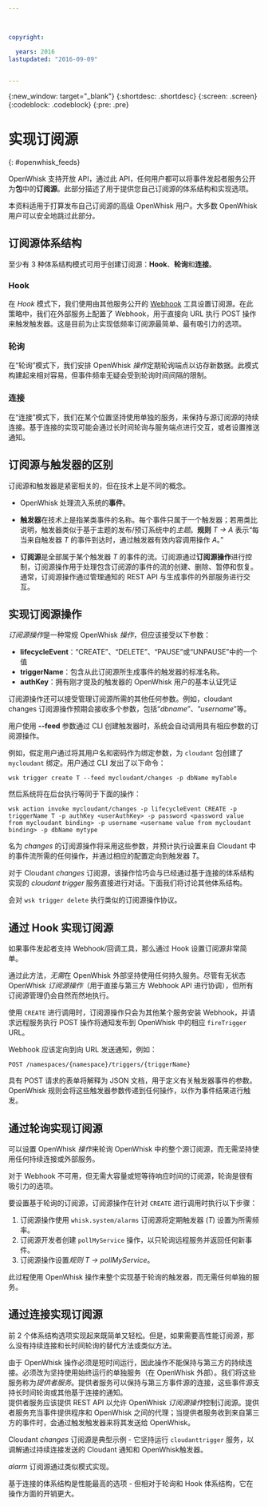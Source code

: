 ```yaml
---

 

copyright:

  years: 2016
lastupdated: "2016-09-09"
 

---
```


{:new_window: target="_blank"}
{:shortdesc: .shortdesc}
{:screen: .screen}
{:codeblock: .codeblock}
{:pre: .pre}

# 实现订阅源
{: #openwhisk_feeds}

OpenWhisk 支持开放 API，通过此 API，任何用户都可以将事件发起者服务公开为**包**中的**订阅源**。此部分描述了用于提供您自己订阅源的体系结构和实现选项。

本资料适用于打算发布自己订阅源的高级 OpenWhisk 用户。大多数 OpenWhisk 用户可以安全地跳过此部分。

## 订阅源体系结构

至少有 3 种体系结构模式可用于创建订阅源：**Hook**、**轮询**和**连接**。

### Hook
在 *Hook* 模式下，我们使用由其他服务公开的 [Webhook](https://en.wikipedia.org/wiki/Webhook) 工具设置订阅源。在此策略中，我们在外部服务上配置了 Webhook，用于直接向 URL 执行 POST 操作来触发触发器。这是目前为止实现低频率订阅源最简单、最有吸引力的选项。

### 轮询
在“轮询”模式下，我们安排 OpenWhisk *操作*定期轮询端点以访存新数据。此模式构建起来相对容易，但事件频率无疑会受到轮询时间间隔的限制。

### 连接
在“连接”模式下，我们在某个位置坚持使用单独的服务，来保持与源订阅源的持续连接。基于连接的实现可能会通过长时间轮询与服务端点进行交互，或者设置推送通知。


## 订阅源与触发器的区别

订阅源和触发器是紧密相关的，但在技术上是不同的概念。   

- OpenWhisk 处理流入系统的**事件**。

- **触发器**在技术上是指某类事件的名称。每个事件只属于一个触发器；若用类比说明，触发器类似于基于主题的发布/预订系统中的*主题*。**规则** *T -> A* 表示“每当来自触发器 *T* 的事件到达时，通过触发器有效内容调用操作 *A*。”

- **订阅源**是全部属于某个触发器 *T* 的事件的流。订阅源通过**订阅源操作**进行控制，订阅源操作用于处理包含订阅源的事件的流的创建、删除、暂停和恢复。通常，订阅源操作通过管理通知的 REST API 与生成事件的外部服务进行交互。

##  实现订阅源操作

*订阅源操作*是一种常规 OpenWhisk *操作*，但应该接受以下参数：
* **lifecycleEvent**：“CREATE”、“DELETE”、“PAUSE”或“UNPAUSE”中的一个值
* **triggerName**：包含从此订阅源所生成事件的触发器的标准名称。
* **authKey**：拥有刚才提及的触发器的 OpenWhisk 用户的基本认证凭证

订阅源操作还可以接受管理订阅源所需的其他任何参数。例如，cloudant changes 订阅源操作预期会接收多个参数，包括“*dbname*”、“*username*”等。

用户使用 **--feed** 参数通过 CLI 创建触发器时，系统会自动调用具有相应参数的订阅源操作。

例如，假定用户通过将其用户名和密码作为绑定参数，为 `cloudant` 包创建了 `mycloudant` 绑定。用户通过 CLI 发出了以下命令：

`wsk trigger create T --feed mycloudant/changes -p dbName myTable`

然后系统将在后台执行等同于下面的操作：

`wsk action invoke mycloudant/changes -p lifecycleEvent CREATE -p triggerName T -p authKey <userAuthKey> -p password <password value from mycloudant binding> -p username <username value from mycloudant binding> -p dbName mytype`

名为 *changes* 的订阅源操作将采用这些参数，并预计执行设置来自 Cloudant 中的事件流所需的任何操作，并通过相应的配置定向到触发器 *T*。    

对于 Cloudant *changes* 订阅源，该操作恰巧会与已经通过基于连接的体系结构实现的 *cloudant trigger* 服务直接进行对话。下面我们将讨论其他体系结构。

会对 `wsk trigger delete` 执行类似的订阅源操作协议。    

## 通过 Hook 实现订阅源

如果事件发起者支持 Webhook/回调工具，那么通过 Hook 设置订阅源非常简单。

通过此方法，*无需*在 OpenWhisk 外部坚持使用任何持久服务。尽管有无状态 OpenWhisk *订阅源操作*（用于直接与第三方 Webhook API 进行协调），但所有订阅源管理仍会自然而然地执行。

使用 `CREATE` 进行调用时，订阅源操作只会为其他某个服务安装 Webhook，并请求远程服务执行 POST 操作将通知发布到 OpenWhisk 中的相应 `fireTrigger` URL。

Webhook 应该定向到向 URL 发送通知，例如：

`POST /namespaces/{namespace}/triggers/{triggerName}`

具有 POST 请求的表单将解释为 JSON 文档，用于定义有关触发器事件的参数。OpenWhisk 规则会将这些触发器参数传递到任何操作，以作为事件结果进行触发。

## 通过轮询实现订阅源

可以设置 OpenWhisk *操作*来轮询 OpenWhisk 中的整个源订阅源，而无需坚持使用任何持续连接或外部服务。

对于 Webhook 不可用，但无需大容量或短等待响应时间的订阅源，轮询是很有吸引力的选项。

要设置基于轮询的订阅源，订阅源操作在针对 `CREATE` 进行调用时执行以下步骤：

1.   订阅源操作使用 `whisk.system/alarms` 订阅源将定期触发器 (*T*) 设置为所需频率。
2.   订阅源开发者创建 `pollMyService` 操作，以只轮询远程服务并返回任何新事件。
3.  订阅源操作设置*规则* *T -> pollMyService*。

此过程使用 OpenWhisk 操作来整个实现基于轮询的触发器，而无需任何单独的服务。

## 通过连接实现订阅源

前 2 个体系结构选项实现起来既简单又轻松。但是，如果需要高性能订阅源，那么没有持续连接和长时间轮询的替代方法或类似方法。

由于 OpenWhisk 操作必须是短时间运行，因此操作不能保持与第三方的持续连接。必须改为坚持使用始终运行的单独服务（在 OpenWhisk 外部）。我们将这些服务称为*提供者服务*。提供者服务可以保持与第三方事件源的连接，这些事件源支持长时间轮询或其他基于连接的通知。   
提供者服务应该提供 REST API 以允许 OpenWhisk *订阅源操作*控制订阅源。提供者服务充当事件提供程序和 OpenWhisk 之间的代理；当提供者服务收到来自第三方的事件时，会通过触发触发器来将其发送给 OpenWhisk。

Cloudant *changes* 订阅源是典型示例 - 它坚持运行 `cloudanttrigger` 服务，以调解通过持续连接发送的 Cloudant 通知和 OpenWhisk触发器。

*alarm* 订阅源通过类似模式实现。

基于连接的体系结构是性能最高的选项 - 但相对于轮询和 Hook 体系结构，它在操作方面的开销更大。   
